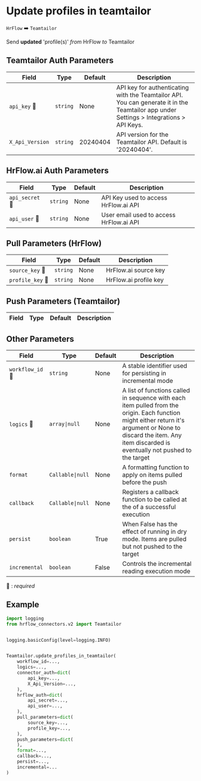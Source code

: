 # Update profiles in teamtailor
`HrFlow` :arrow_right: `Teamtailor`

Send **updated** 'profile(s)' _from_ HrFlow _to_ Teamtailor



## Teamtailor Auth Parameters

| Field | Type | Default | Description |
| ----- | ---- | ------- | ----------- |
| `api_key` :red_circle: | `string` | None | API key for authenticating with the Teamtailor API. You can generate it in the Teamtailor app under Settings > Integrations > API Keys. |
| `X_Api_Version`  | `string` | 20240404 | API version for the Teamtailor API. Default is '20240404'. |

## HrFlow.ai Auth Parameters

| Field | Type | Default | Description |
| ----- | ---- | ------- | ----------- |
| `api_secret` :red_circle: | `string` | None | API Key used to access HrFlow.ai API |
| `api_user` :red_circle: | `string` | None | User email used to access HrFlow.ai API |

## Pull Parameters (HrFlow)

| Field | Type | Default | Description |
| ----- | ---- | ------- | ----------- |
| `source_key` :red_circle: | `string` | None | HrFlow.ai source key |
| `profile_key` :red_circle: | `string` | None | HrFlow.ai profile key |

## Push Parameters (Teamtailor)

| Field | Type | Default | Description |
| ----- | ---- | ------- | ----------- |

## Other Parameters

| Field | Type | Default | Description |
| ----- | ---- | ------- | ----------- |
| `workflow_id` :red_circle: | `string` | None | A stable identifier used for persisting in incremental mode |
| `logics` :red_circle: | `array\|null` | None | A list of functions called in sequence with each item pulled from the origin. Each function might either return it's argument or None to discard the item. Any item discarded is eventually not pushed to the target |
| `format`  | `Callable\|null` | None | A formatting function to apply on items pulled before the push |
| `callback`  | `Callable\|null` | None | Registers a callback function to be called at the of a successful execution |
| `persist`  | `boolean` | True | When False has the effect of running in dry mode. Items are pulled but not pushed to the target |
| `incremental`  | `boolean` | False | Controls the incremental reading execution mode |

:red_circle: : *required*

## Example

```python
import logging
from hrflow_connectors.v2 import Teamtailor


logging.basicConfig(level=logging.INFO)


Teamtailor.update_profiles_in_teamtailor(
    workflow_id=...,
    logics=...,
    connector_auth=dict(
        api_key=...,
        X_Api_Version=...,
    ),
    hrflow_auth=dict(
        api_secret=...,
        api_user=...,
    ),
    pull_parameters=dict(
        source_key=...,
        profile_key=...,
    ),
    push_parameters=dict(
    ),
    format=...,
    callback=...,
    persist=...,
    incremental=...
)
```